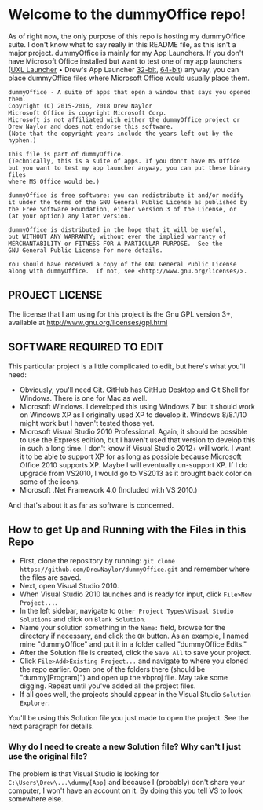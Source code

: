 # Welcome to the dummyOffice repo!
As of right now, the only purpose of this repo is hosting my dummyOffice suite. I don't know what to say really in this README file, as this isn't a major project. dummyOffice is mainly for my App Launchers. If you don't have Microsoft Office installed but want to test one of my app launchers ([UXL Launcher](https://github.com/DrewNaylor/UXL-Launcher) &bull; Drew's App Launcher [32-bit](https://github.com/DrewNaylor/MSOfficeAppLauncherNext32), [64-bit](https://github.com/DrewNaylor/MSOfficeAppLauncherNext64)) anyway, you can place dummyOffice files where Microsoft Office would usually place them.

```
dummyOffice - A suite of apps that open a window that says you opened them.
Copyright (C) 2015-2016, 2018 Drew Naylor
Microsoft Office is copyright Microsoft Corp.
Microsoft is not affiliated with either the dummyOffice project or Drew Naylor and does not endorse this software.
(Note that the copyright years include the years left out by the hyphen.)

This file is part of dummyOffice.
(Technically, this is a suite of apps. If you don't have MS Office 
but you want to test my app launcher anyway, you can put these binary files
where MS Office would be.)

dummyOffice is free software: you can redistribute it and/or modify
it under the terms of the GNU General Public License as published by
the Free Software Foundation, either version 3 of the License, or
(at your option) any later version.

dummyOffice is distributed in the hope that it will be useful,
but WITHOUT ANY WARRANTY; without even the implied warranty of
MERCHANTABILITY or FITNESS FOR A PARTICULAR PURPOSE.  See the
GNU General Public License for more details.

You should have received a copy of the GNU General Public License
along with dummyOffice.  If not, see <http://www.gnu.org/licenses/>.
```

## PROJECT LICENSE

The license that I am using for this project is the Gnu GPL version 3+, available at <http://www.gnu.org/licenses/gpl.html>

## SOFTWARE REQUIRED TO EDIT

This particular project is a little complicated to edit, but here's what you'll need:

- Obviously, you'll need Git. GitHub has GitHub Desktop and Git Shell for Windows. There is one for Mac as well.
- Microsoft Windows. I developed this using Windows 7 but it should work on Windows XP as I originally used XP to develop it. Windows 8/8.1/10 might work but I haven't tested those yet.
- Microsoft Visual Studio 2010 Professional. Again, it should be possible to use the Express edition, but I haven't used that version to develop this in such a long time. I don't know if Visual Studio 2012+ will work. I want it to be able to support XP for as long as possible because Microsoft Office 2010 supports XP. Maybe I will eventually un-support XP. If I do upgrade from VS2010, I would go to VS2013 as it brought back color on some of the icons.
- Microsoft .Net Framework 4.0 (Included with VS 2010.)

And that's about it as far as software is concerned. 

## How to get Up and Running with the Files in this Repo



- First, clone the repository by running:    `git clone https://github.com/DrewNaylor/dummyOffice.git` and remember where the files are saved.
- Next, open Visual Studio 2010.
- When Visual Studio 2010 launches and is ready for input, click `File>New Project...`.
- In the left sidebar, navigate to `Other Project Types\Visual Studio Solutions` and click on `Blank Solution`. 
- Name your solution something in the `Name:` field, browse for the directory if necessary, and click the `OK` button. As an example, I named mine "dummyOffice" and put it in a folder called "dummyOffice Edits."
- After the Solution file is created, click the `Save All` to save your project.
- Click `File>Add>Existing Project...` and navigate to where you cloned the repo earlier. Open one of the folders there (should be "dummy[Program]") and open up the vbproj file. May take some digging. Repeat until you've added all the project files.
- If all goes well, the projects should appear in the Visual Studio `Solution Explorer`.
 
You'll be using this Solution file you just made to open the project. See the next paragraph for details.

### Why do I need to create a new Solution file? Why can't I just use the original file?

The problem is that Visual Studio is looking for `C:\Users\Drew\...\dummy[App]` and because I (probably) don't share your  computer, I won't have an account on it. By doing this you tell VS to look somewhere else.
